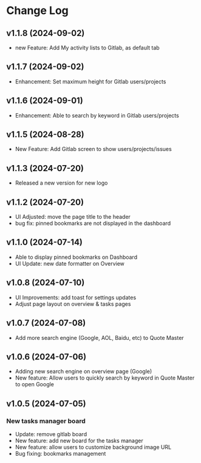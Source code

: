 # Change Log

## v1.1.8 (2024-09-02)

- new Feature: Add My activity lists to Gitlab, as default tab

## v1.1.7 (2024-09-02)

- Enhancement: Set maximum height for Gitlab users/projects

## v1.1.6 (2024-09-01)

- Enhancement: Able to search by keyword in Gitlab users/projects

## v1.1.5 (2024-08-28)

- New Feature: Add Gitlab screen to show users/projects/issues

## v1.1.3 (2024-07-20)

- Released a new version for new logo

## v1.1.2 (2024-07-20)

- UI Adjusted: move the page title to the header
- bug fix: pinned bookmarks are not displayed in the dashboard

## v1.1.0 (2024-07-14)

- Able to display pinned bookmarks on Dashboard
- UI Update: new date formatter on Overview

## v1.0.8 (2024-07-10)

- UI Improvements: add toast for settings updates
- Adjust page layout on overview & tasks pages

## v1.0.7 (2024-07-08)

- Add more search engine (Google, AOL, Baidu, etc) to Quote Master

## v1.0.6 (2024-07-06)

- Adding new search engine on overview page (Google)
- New feature: Allow users to quickly search by keyword in Quote Master to open Google

## v1.0.5 (2024-07-05)

### New tasks manager board

- Update: remove gitlab board
- New feature: add new board for the tasks manager
- New feature: allow users to customize background image URL
- Bug fixing: bookmarks management
